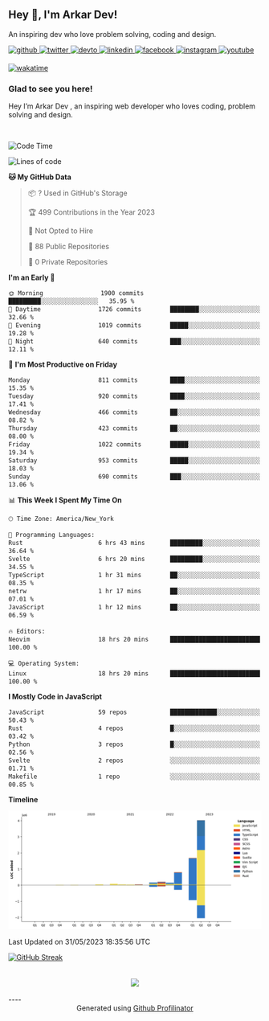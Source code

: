 ## Hey 👋, I'm Arkar Dev!  

An inspiring dev who love problem solving, coding and design.

<a href="https://github.com/Riley1101" target="_blank">
<img src=https://img.shields.io/badge/github-%2324292e.svg?&style=for-the-badge&logo=github&logoColor=white alt=github style="margin-bottom: 5px;" />
</a>
<a href="https://twitter.com/arkardev" target="_blank">
<img src=https://img.shields.io/badge/twitter-%2300acee.svg?&style=for-the-badge&logo=twitter&logoColor=white alt=twitter style="margin-bottom: 5px;" />
</a>
<a href="https://dev.to/riley1101" target="_blank">
<img src=https://img.shields.io/badge/dev.to-%2308090A.svg?&style=for-the-badge&logo=dev.to&logoColor=white alt=devto style="margin-bottom: 5px;" />
</a>
<a href="https://linkedin.com/in/arkar-kaung-myat" target="_blank">
<img src=https://img.shields.io/badge/linkedin-%231E77B5.svg?&style=for-the-badge&logo=linkedin&logoColor=white alt=linkedin style="margin-bottom: 5px;" />
</a>
<a href="https://www.facebook.com/riley.eileen.75" target="_blank">
<img src=https://img.shields.io/badge/facebook-%232E87FB.svg?&style=for-the-badge&logo=facebook&logoColor=white alt=facebook style="margin-bottom: 5px;" />
</a>
<a href="https://instagram.com/rileys1101" target="_blank">
<img src=https://img.shields.io/badge/instagram-%23000000.svg?&style=for-the-badge&logo=instagram&logoColor=white alt=instagram style="margin-bottom: 5px;" />
</a>
<a href="https://www.youtube.com/channel/UC_RfEQCC3gL2AzsFFAABikg" target="_blank">
<img src=https://img.shields.io/badge/youtube-%23EE4831.svg?&style=for-the-badge&logo=youtube&logoColor=white alt=youtube style="margin-bottom: 5px;" />
</a>  
  
[![wakatime](https://wakatime.com/badge/user/cf23b6e3-75f8-4c04-b0e3-273191c8d2ec.svg)](https://wakatime.com/@cf23b6e3-75f8-4c04-b0e3-273191c8d2ec)


### Glad to see you here!  
Hey I’m Arkar Dev , an inspiring web developer who loves coding, problem solving and design.

<br/>

<!--START_SECTION:waka-->
![Code Time](http://img.shields.io/badge/Code%20Time-173%20hrs%2052%20mins-blue)

![Lines of code](https://img.shields.io/badge/From%20Hello%20World%20I%27ve%20Written-7.2%20million%20lines%20of%20code-blue)

**🐱 My GitHub Data** 

> 📦 ? Used in GitHub's Storage 
 > 
> 🏆 499 Contributions in the Year 2023
 > 
> 🚫 Not Opted to Hire
 > 
> 📜 88 Public Repositories 
 > 
> 🔑 0 Private Repositories 
 > 
**I'm an Early 🐤** 

```text
🌞 Morning                1900 commits        █████████░░░░░░░░░░░░░░░░   35.95 % 
🌆 Daytime                1726 commits        ████████░░░░░░░░░░░░░░░░░   32.66 % 
🌃 Evening                1019 commits        █████░░░░░░░░░░░░░░░░░░░░   19.28 % 
🌙 Night                  640 commits         ███░░░░░░░░░░░░░░░░░░░░░░   12.11 % 
```
📅 **I'm Most Productive on Friday** 

```text
Monday                   811 commits         ████░░░░░░░░░░░░░░░░░░░░░   15.35 % 
Tuesday                  920 commits         ████░░░░░░░░░░░░░░░░░░░░░   17.41 % 
Wednesday                466 commits         ██░░░░░░░░░░░░░░░░░░░░░░░   08.82 % 
Thursday                 423 commits         ██░░░░░░░░░░░░░░░░░░░░░░░   08.00 % 
Friday                   1022 commits        █████░░░░░░░░░░░░░░░░░░░░   19.34 % 
Saturday                 953 commits         █████░░░░░░░░░░░░░░░░░░░░   18.03 % 
Sunday                   690 commits         ███░░░░░░░░░░░░░░░░░░░░░░   13.06 % 
```


📊 **This Week I Spent My Time On** 

```text
🕑︎ Time Zone: America/New_York

💬 Programming Languages: 
Rust                     6 hrs 43 mins       █████████░░░░░░░░░░░░░░░░   36.64 % 
Svelte                   6 hrs 20 mins       █████████░░░░░░░░░░░░░░░░   34.55 % 
TypeScript               1 hr 31 mins        ██░░░░░░░░░░░░░░░░░░░░░░░   08.35 % 
netrw                    1 hr 17 mins        ██░░░░░░░░░░░░░░░░░░░░░░░   07.01 % 
JavaScript               1 hr 12 mins        ██░░░░░░░░░░░░░░░░░░░░░░░   06.59 % 

🔥 Editors: 
Neovim                   18 hrs 20 mins      █████████████████████████   100.00 % 

💻 Operating System: 
Linux                    18 hrs 20 mins      █████████████████████████   100.00 % 
```

**I Mostly Code in JavaScript** 

```text
JavaScript               59 repos            █████████████░░░░░░░░░░░░   50.43 % 
Rust                     4 repos             █░░░░░░░░░░░░░░░░░░░░░░░░   03.42 % 
Python                   3 repos             █░░░░░░░░░░░░░░░░░░░░░░░░   02.56 % 
Svelte                   2 repos             ░░░░░░░░░░░░░░░░░░░░░░░░░   01.71 % 
Makefile                 1 repo              ░░░░░░░░░░░░░░░░░░░░░░░░░   00.85 % 
```



**Timeline**

![Lines of Code chart](https://raw.githubusercontent.com/Riley1101/Riley1101/main/assets/bar_graph.png)


 Last Updated on 31/05/2023 18:35:56 UTC
<!--END_SECTION:waka-->

[![GitHub Streak](https://streak-stats.demolab.com?user=Riley1101)](https://git.io/streak-stats)
  
<br/>  
<div align="center">
<img src="https://komarev.com/ghpvc/?username=Riley1101&&style=flat-square" align="center" />
</div>  
<br/>  
----
<div align="center">Generated using <a href="https://profilinator.rishav.dev/" target="_blank">Github Profilinator</a></div>

